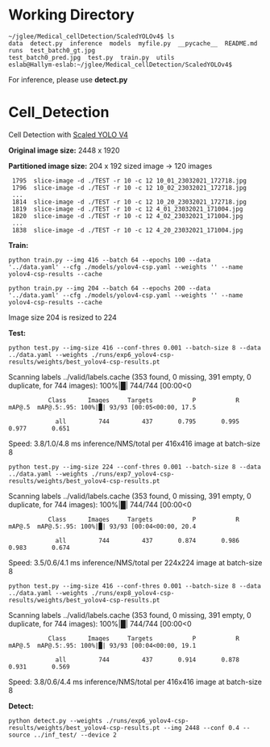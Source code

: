 # Working Directory

```
~/jglee/Medical_cellDetection/ScaledYOLOv4$ ls
data  detect.py  inference  models  myfile.py  __pycache__  README.md  runs  test_batch0_gt.jpg
test_batch0_pred.jpg  test.py  train.py  utils
eslab@Hallym-eslab:~/jglee/Medical_cellDetection/ScaledYOLOv4$
```
For inference, please use **detect.py**


# Cell_Detection
Cell Detection with [Scaled YOLO V4](https://github.com/WongKinYiu/ScaledYOLOv4)

**Original image size:** 2448 x 1920

**Partitioned image size:** 204 x 192 sized image -> 120 images

```
 1795  slice-image -d ./TEST -r 10 -c 12 10_01_23032021_172718.jpg
 1796  slice-image -d ./TEST -r 10 -c 12 10_02_23032021_172718.jpg
 ...
 1814  slice-image -d ./TEST -r 10 -c 12 10_20_23032021_172718.jpg
 1819  slice-image -d ./TEST -r 10 -c 12 4_01_23032021_171004.jpg
 1820  slice-image -d ./TEST -r 10 -c 12 4_02_23032021_171004.jpg
 ...
 1838  slice-image -d ./TEST -r 10 -c 12 4_20_23032021_171004.jpg
```

**Train:**

```
python train.py --img 416 --batch 64 --epochs 100 --data '../data.yaml' --cfg ./models/yolov4-csp.yaml --weights '' --name yolov4-csp-results --cache

python train.py --img 204 --batch 64 --epochs 200 --data '../data.yaml' --cfg ./models/yolov4-csp.yaml --weights '' --name yolov4-csp-results --cache
```

Image size 204 is resized to 224


**Test:**

```
python test.py --img-size 416 --conf-thres 0.001 --batch-size 8 --data ../data.yaml --weights ./runs/exp6_yolov4-csp-results/weights/best_yolov4-csp-results.pt
```

Scanning labels ../valid/labels.cache (353 found, 0 missing, 391 empty, 0 duplicate, for 744 images): 100%|█| 744/744 [00:00<0

               Class      Images     Targets           P           R      mAP@.5  mAP@.5:.95: 100%|█| 93/93 [00:05<00:00, 17.5
               
                 all         744         437       0.795       0.995       0.977       0.651
                 
Speed: 3.8/1.0/4.8 ms inference/NMS/total per 416x416 image at batch-size 8


```
python test.py --img-size 224 --conf-thres 0.001 --batch-size 8 --data ../data.yaml --weights ./runs/exp7_yolov4-csp-results/weights/best_yolov4-csp-results.pt
```

Scanning labels ../valid/labels.cache (353 found, 0 missing, 391 empty, 0 duplicate, for 744 images): 100%|█| 744/744 [00:00<0

               Class      Images     Targets           P           R      mAP@.5  mAP@.5:.95: 100%|█| 93/93 [00:04<00:00, 20.4
               
                 all         744         437       0.874       0.986       0.983       0.674
                 
Speed: 3.5/0.6/4.1 ms inference/NMS/total per 224x224 image at batch-size 8

```
python test.py --img-size 416 --conf-thres 0.001 --batch-size 8 --data ../data.yaml --weights ./runs/exp8_yolov4-csp-results/weights/best_yolov4-csp-results.pt
```

Scanning labels ../valid/labels.cache (353 found, 0 missing, 391 empty, 0 duplicate, for 744 images): 100%|█| 744/744 [00:00<0

               Class      Images     Targets           P           R      mAP@.5  mAP@.5:.95: 100%|█| 93/93 [00:04<00:00, 19.1
               
                 all         744         437       0.914       0.878       0.931       0.569
                 
Speed: 3.8/0.6/4.4 ms inference/NMS/total per 416x416 image at batch-size 8


**Detect:**

```
python detect.py --weights ./runs/exp6_yolov4-csp-results/weights/best_yolov4-csp-results.pt --img 2448 --conf 0.4 --source ../inf_test/ --device 2
```
